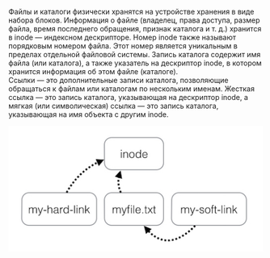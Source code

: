 Файлы и каталоги физически хранятся на устройстве хранения в виде набора блоков. Информация о файле (владелец, права доступа, размер файла, время последнего обращения, признак каталога и т. д.) хранится в inode — индексном дескрипторе. Номер inode также называют порядковым номером файла. Этот номер является уникальным в пределах отдельной файловой системы. Запись каталога содержит имя файла (или каталога), а также указатель на дескриптор inode, в котором хранится информация об этом файле (каталоге).  
Ссылки — это дополнительные записи каталога, позволяющие обращаться к файлам или каталогам по нескольким именам. Жесткая ссылка — это запись каталога, указывающая на дескриптор inode, а мягкая (или символическая) ссылка — это запись каталога, указывающая на имя объекта с другим inode.


![image.png](../images/abstraktsiia-ssylok_1.png)

